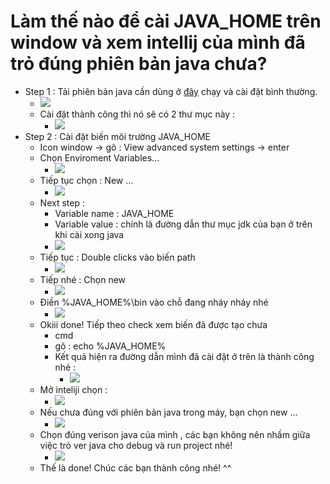 # Làm thế nào để cài JAVA_HOME trên window và xem intellij của mình đã trỏ đúng phiên bản java chưa?
* Step 1 : Tải phiên bản java cần dùng ở [đây](https://www.oracle.com/technetwork/java/javase/downloads/jdk8-downloads-2133151.html) chạy và cài đặt bình thường.
    * ![](https://images.viblo.asia/ec8cb91c-8fce-43de-b263-02a8e41ff467.PNG)
    * Cài đặt thành công thì nó sẽ có 2 thư mục này  :
        * ![](https://images.viblo.asia/2025a990-6b3b-4aea-8f0d-32f7d5572bef.PNG)
* Step 2 :  Cài đặt biến môi trường JAVA_HOME
    * Icon window -> gõ : View advanced system settings -> enter
    * Chọn Enviroment Variables...
        * ![](https://images.viblo.asia/be5c0a8d-cd8d-4fcb-b2aa-56070824117b.PNG)
    * Tiếp tục chọn : New ...
        * ![](https://images.viblo.asia/50394cb7-b3e7-4a66-8e4c-bf4cc14d966d.PNG)
    * Next step : 
        * Variable name : JAVA_HOME
        * Variable value : chính là đường dẫn thư mục jdk của bạn ở trên khi cài xong java
        * ![](https://images.viblo.asia/fe30ff1f-bd85-4384-87cb-7f1a23ca041f.PNG)
    * Tiếp tục : Double clicks vào biến path
        * ![](https://images.viblo.asia/ba857a81-2cdd-4406-970b-f6c73999e64c.PNG)
    * Tiếp nhé : Chọn new
        * ![](https://images.viblo.asia/caa8af3d-8dca-4c6b-b449-c53b240e80a1.PNG)
    *  Điền %JAVA_HOME%\bin vào chỗ đang nháy nháy nhé
        *  ![](https://images.viblo.asia/3cefaff3-ba12-4129-a752-d428cd4d396e.PNG)
    * Okiii done! Tiếp theo check xem biến đã được tạo chưa
        * cmd
        * gõ : echo %JAVA_HOME%
        * Kết quả hiện ra đường dẫn mình đã cài đặt ở trên là thành công nhé :
            * ![](https://images.viblo.asia/aa7c9611-e51b-4f9e-9646-4a50cb09edc0.PNG)
    * Mở inteliji chọn :
        * ![](https://images.viblo.asia/9aff837e-98c6-4b5b-a953-11f879af9b13.PNG)
    * Nếu chưa đúng với phiên bản java trong máy, bạn chọn new ...
        * ![](https://images.viblo.asia/21cee1f4-1d59-4dd8-88b1-c6cd58567f4c.PNG)
    * Chọn đúng verison java của mình , các bạn không nên nhầm giữa việc trỏ ver java cho debug và run project nhé!
        * ![](https://images.viblo.asia/d412fa1e-eab4-462d-a8be-ef060bc4a228.PNG)
    * Thế là done! Chúc các bạn thành công nhé! ^^